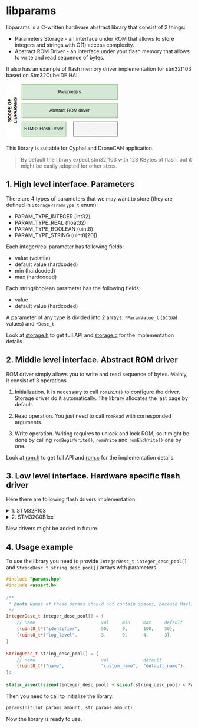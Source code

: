 # libparams

libparams is a C-written hardware abstract library that consist of 2 things:

- Parameters Storage - an interface under ROM that allows to store integers and strings with O(1) access complexity.
- Abstract ROM Driver - an interface under your flash memory that allows to write and read sequence of bytes.

It also has an example of flash memory driver implementation for stm32f103 based on Stm32CubeIDE HAL.

![scope_of_libparams](doc/scope_of_libparams.png?raw=true "scope_of_libparams")

This library is suitable for Cyphal and DroneCAN application.

> By default the library expect stm32f103 with 128 KBytes of flash, but it might be easily adopted for other sizes.

## 1. High level interface. Parameters

There are 4 types of parameters that we may want to store (they are defined in `StorageParamType_t` enum):
- PARAM_TYPE_INTEGER (int32)
- PARAM_TYPE_REAL (float32)
- PARAM_TYPE_BOOLEAN (uint8)
- PARAM_TYPE_STRING (uint8[20])

Each integer/real parameter has following fields:
- value (volatile)
- default value (hardcoded)
- min (hardcoded)
- max (hardcoded)

Each string/boolean parameter has the following fields:
- value
- default value (hardcoded)

A parameter of any type is divided into 2 arrays: `*ParamValue_t` (actual values) and `*Desc_t`.

Look at [storage.h](storage.h) to get full API and [storage.c](storage.c) for the implementation details.

## 2. Middle level interface. Abstract ROM driver

ROM driver simply allows you to write and read sequence of bytes. Mainly, it consist of 3 operations.

1. Initialization. It is necessary to call `romInit()` to configure the driver. Storage driver do it automatically. The library allocates the last page by default.

2. Read operation. You just need to call `romRead` with corresponded arguments.

3. Write operation. Writing requires to unlock and lock ROM, so it might be done by calling `romBeginWrite()`, `romWrite` and `romEndWrite()` one by one.

Look at [rom.h](rom.h) to get full API and [rom.c](rom.c) for the implementation details.

## 3. Low level interface. Hardware specific flash driver

Here there are following flash drivers implementation:

<details>
  <summary>1. STM32F103</summary>

According to [the reference manual](https://www.st.com/resource/en/reference_manual/cd00171190-stm32f101xx-stm32f102xx-stm32f103xx-stm32f105xx-and-stm32f107xx-advanced-arm-based-32-bit-mcus-stmicroelectronics.pdf) STM32F1 has different page size depends on flash size:

| Name | Series | Flash density, KB | Page size, KB |
| ---- | ------ | ----------------- | ------------- |
| Low-density | STM32F101xx, STM32F102xx, STM32F103xx | 16 - 32 | 1 |
| **Medium-density** | STM32F101xx, STM32F102xx, **STM32F103xx** | **64 - 128** | **1** |
| High-density | STM32F101xx, STM32F103xx | 256 - 512 | 2 |
| XL-density | STM32F101xx, STM32F103xx | 768 - 1024 | 2 |
| Connectivity line devices | STM32F105xx, STM32F107xx | any | 1 |

The memory table for stm32f103 with 128 KBytes might rbe represented as below:

| Name    | hex address               | Size        |
| ------- | ------------------------- | ----------- |
| Page 0  | 0x0800 0000 - 0x0800 03FF | 1 KByte     |
| Page 1  | 0x0800 0400 - 0x0800 07FF | 1 KByte     |
| Page 2  | 0x0800 0800 -             | 1 KByte     |
| Page 4  | 0x0800 1000 -             | 1 KByte     |
| Page 8  | 0x0800 2000 -             | 1 KByte     |
| Page 16 | 0x0800 4000 -             | 1 KByte     |
| Page 32 | 0x0800 8000 -             | 1 KByte     |
| Page 63 | 0x0800 FC00 - 0x0800 FFFF | 1 KByte     |
| Page 64 | 0x0801 0000 -             | 1 KByte     |
| Page 127| 0x0801 FC00 - 0x0801 FCFF | 1 KByte     |
| Page 128| 0x0802 0000 -             | 1 KByte     |

</details>

<details>
  <summary>2. STM32G0B1xx</summary>

According to [the reference manual](https://www.st.com/resource/en/reference_manual/rm0444-stm32g0x1-advanced-armbased-32bit-mcus-stmicroelectronics.pdf) STM32G0B1xx has different page size depends on flash size:

Up to 512 Kbytes of Flash memory (Main memory):
- up to 64 Kbytes for STM32G031xx and STM32G041xx / STM32G051xx and
STM32G061xx
- up to 128 Kbytes for STM32G071xx and STM32G081xx
- **up to 512 Kbytes for STM32G0B1xx** and STM32G0C1xx
- Page size: 2 Kbytes
- Subpage size: 512 bytes

So, we have 512 Kbytes dual-bank device.

The main memory is:

| Name          | hex address               | Size        |
| ------------- | ------------------------- | ----------- |
| Page 383      | 0x0807 F804 - 0x0807 FFFF | 2 KByte     |
| Page 258-382  | ...                       | ...         |
| Page 257      | 0x0804 0800 - 0x0804 0FFF | 2 KByte     |
| Page 256      | 0x0804 0000 - 0x0804 07FF | 2 KByte     |
| Page 127      | 0x0803 F800 - 0x0803 FFFF | 2 KByte     |
| Page 2-126    | ...                       | ...         |
| Page 1        | 0x0800 0800 - 0x0800 0FFF | 2 KByte     |
| Page 0        | 0x0800 0000 - 0x0800 07FF | 2 KByte     |

</details>

New drivers might be added in future.

## 4. Usage example

To use the library you need to provide `IntegerDesc_t integer_desc_pool[]` and `StringDesc_t string_desc_pool[]` arrays with parameters.

```c++
#include "params.hpp"
#include <assert.h>

/**
 * @note Names of these params should not contain spaces, because Mavlink console can't handle them
 */
IntegerDesc_t integer_desc_pool[] = {
    // name                         val     min     max     default
    {(uint8_t*)"identifier",        50,     0,      100,    50},
    {(uint8_t*)"log_level",         3,      0,      4,      3},
}

StringDesc_t string_desc_pool[] = {
    // name                         val             default
    {(uint8_t*)"name",              "custom_name",  "default_name"},
};

static_assert(sizeof(integer_desc_pool) + sizeof(string_desc_pool) < PAGE_SIZE_BYTES, "Parameters are out of flash.");
```

Then you need to call to initialize the library:

```c++
paramsInit(int_params_amount, str_params_amount);
```

Now the library is ready to use.

